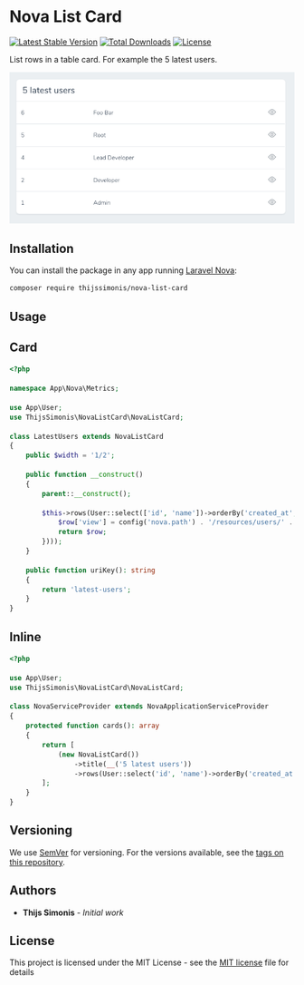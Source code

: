 # Nova List Card

[![Latest Stable Version](https://poser.pugx.org/thijssimonis/nova-list-card/v)](//packagist.org/packages/thijssimonis/nova-list-card) [![Total Downloads](https://poser.pugx.org/thijssimonis/nova-list-card/downloads)](//packagist.org/packages/thijssimonis/nova-list-card) [![License](https://poser.pugx.org/thijssimonis/nova-list-card/license)](//packagist.org/packages/thijssimonis/nova-list-card)

List rows in a table card. For example the 5 latest users.

![screenshot01](docs/screenshot01.png)

## Installation

You can install the package in any app running [Laravel Nova](https://nova.laravel.com):

```bash
composer require thijssimonis/nova-list-card
```

## Usage

## Card
```php
<?php

namespace App\Nova\Metrics;

use App\User;
use ThijsSimonis\NovaListCard\NovaListCard;

class LatestUsers extends NovaListCard
{
    public $width = '1/2';

    public function __construct()
    {
        parent::__construct();

        $this->rows(User::select(['id', 'name'])->orderBy('created_at', 'DESC')->limit(5)->get()->map(function ($row) {
            $row['view'] = config('nova.path') . '/resources/users/' . $row['id'];
            return $row;
        })));
    }

    public function uriKey(): string
    {
        return 'latest-users';
    }
}
```

## Inline

```php
<?php

use App\User;
use ThijsSimonis\NovaListCard\NovaListCard;

class NovaServiceProvider extends NovaApplicationServiceProvider
{
    protected function cards(): array
    {
        return [
            (new NovaListCard())
                ->title(__('5 latest users'))
                ->rows(User::select('id', 'name')->orderBy('created_at', 'DESC')->limit(5)->get()),
        ];
    }
}
```

## Versioning

We use [SemVer](http://semver.org/) for versioning. For the versions available, see the [tags on this repository](https://github.com/thijssimonis/nova-list-card/tags).

## Authors

* **Thijs Simonis** - *Initial work*

## License

This project is licensed under the MIT License - see the [MIT license](license) file for details
